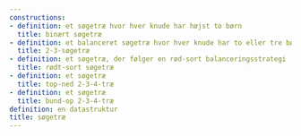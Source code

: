 ```yaml
---
constructions:
- definition: et søgetræ hvor hver knude har højst to børn
  title: binært søgetræ
- definition: et balanceret søgetræ hvor hver knude har to eller tre børn
  title: 2-3-søgetræ
- definition: et søgetræ, der følger en rød-sort balanceringsstrategi
  title: rødt-sort søgetræ
- definition: et søgetræ
  title: top-ned 2-3-4-træ
- definition: et søgetræ
  title: bund-op 2-3-4-træ
definition: en datastruktur
title: søgetræ
---
```

